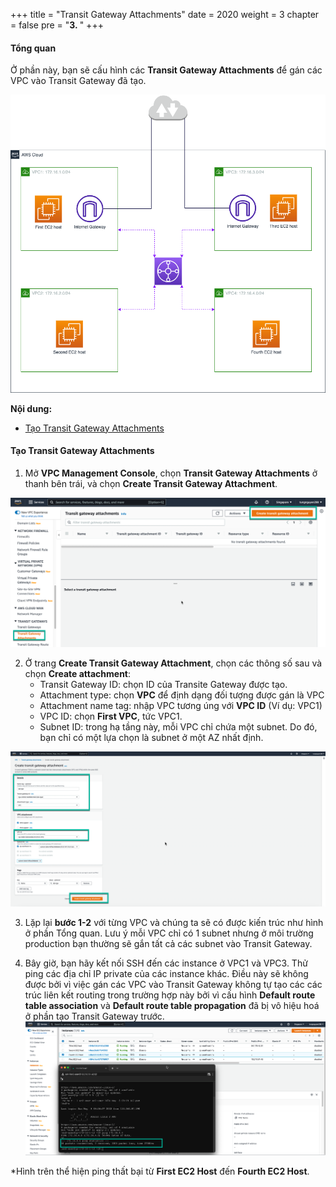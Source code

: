 +++
title = "Transit Gateway Attachments"
date = 2020
weight = 3
chapter = false
pre = "<b>3. </b>"
+++
#### Tổng quan
Ở phần này, bạn sẽ cấu hình các **Transit Gateway Attachments** để gán các VPC vào Transit Gateway đã tạo.

![3_Infra](/images/transitgateway/3_Infra.png?width=40pc)

**Nội dung:**
- [Tạo Transit Gateway Attachments](#tạo-transit-gateway-attachments)

#### Tạo Transit Gateway Attachments
1. Mở **VPC Management Console**, chọn **Transit Gateway Attachments** ở thanh bên trái, và chọn **Create Transit Gateway Attachment**.

![3_CreateTGWA](/images/transitgateway/3_Create_TGW_Attachment.png?width=90pc)

2. Ở trang **Create Transit Gateway Attachment**, chọn các thông số sau và chọn **Create attachment**:
    - Transit Gateway ID: chọn ID của Transite Gateway được tạo.
    - Attachment type: chọn **VPC** để định dạng đối tượng được gán là VPC
    - Attachment name tag: nhập VPC tương úng với **VPC ID** (Ví dụ: VPC1)
    - VPC ID: chọn **First VPC**, tức VPC1.
    - Subnet ID: trong hạ tầng này, mỗi VPC chỉ chứa một subnet. Do đó, bạn chỉ có một lựa chọn là subnet ở một AZ nhất định.

![3_VPCAttachment](/images/transitgateway/3_VPC_TGWA.png?width=90pc)

3. Lặp lại **bước 1-2** với từng VPC và chúng ta sẽ có được kiến trúc như hình ở phần Tổng quan. Lưu ý mỗi VPC chỉ có 1 subnet nhưng ở môi trường production bạn thường sẽ gắn tất cả các subnet vào Transit Gateway.

4. Bây giờ, bạn hãy kết nối SSH đến các instance ở VPC1 và VPC3. Thử ping các địa chỉ IP private của các instance khác. Điều này sẽ không được bởi vì việc gán các VPC vào Transit Gateway không tự tạo các các trúc liên kết routing trong trường hợp này bởi vì cấu hình **Default route table association** và **Default route table propagation** đã bị vô hiệu hoá ở phần tạo Transit Gateway trước.  
![3_Test](/images/transitgateway/3_Test.png?width=90pc)

*Hình trên thể hiện ping thất bại từ **First EC2 Host** đến **Fourth EC2 Host**.